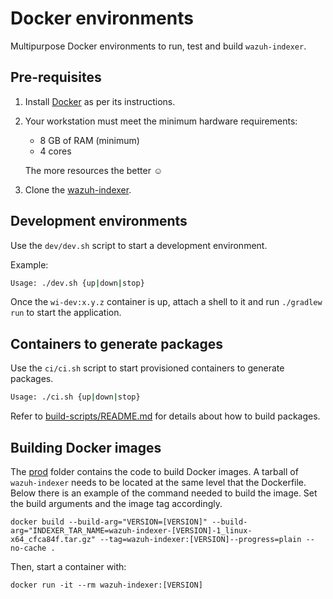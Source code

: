 # Docker environments

Multipurpose Docker environments to run, test and build `wazuh-indexer`.

## Pre-requisites

1. Install [Docker][docker] as per its instructions.

1. Your workstation must meet the minimum hardware requirements:

   - 8 GB of RAM (minimum)
   - 4 cores

   The more resources the better ☺

1. Clone the [wazuh-indexer][wi-repo].

## Development environments

Use the `dev/dev.sh` script to start a development environment.

Example:

```bash
Usage: ./dev.sh {up|down|stop}
```

Once the `wi-dev:x.y.z` container is up, attach a shell to it and run `./gradlew run` to start the application.

## Containers to generate packages

Use the `ci/ci.sh` script to start provisioned containers to generate packages.

```bash
Usage: ./ci.sh {up|down|stop}
```

Refer to [build-scripts/README.md](../build-scripts/README.md) for details about how to build packages.

[docker]: https://docs.docker.com/engine/install
[wi-repo]: https://github.com/wazuh/wazuh-indexer

## Building Docker images

The [prod](./prod) folder contains the code to build Docker images. A tarball of `wazuh-indexer` needs to be located at the same level that the Dockerfile. Below there is an example of the command needed to build the image. Set the build arguments and the image tag accordingly.

```console
docker build --build-arg="VERSION=[VERSION]" --build-arg="INDEXER_TAR_NAME=wazuh-indexer-[VERSION]-1_linux-x64_cfca84f.tar.gz" --tag=wazuh-indexer:[VERSION]--progress=plain --no-cache .
```

Then, start a container with:

```console
docker run -it --rm wazuh-indexer:[VERSION]
```
